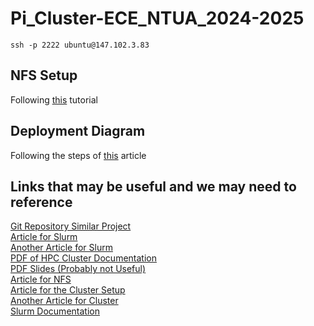 # Pi_Cluster-ECE_NTUA_2024-2025

`ssh -p 2222 ubuntu@147.102.3.83`

## NFS Setup
Following [this](https://www.digitalocean.com/community/tutorials/how-to-set-up-an-nfs-mount-on-ubuntu-20-04) tutorial

## Deployment Diagram 
Following the steps of [this](https://www.geeksforgeeks.org/deployment-diagram-unified-modeling-languageuml/) article

## Links that may be useful and we may need to reference
[Git Repository Similar Project](https://github.com/projectRaspberry/wipi) <br>
[Article for Slurm](https://www.howtoraspberry.com/2022/03/how-to-build-an-hpc-high-performance-cluster-with-raspberry-pi-computers/) <br>
[Another Article for Slurm ](https://medium.com/@hghcomphys/building-slurm-hpc-cluster-with-raspberry-pis-step-by-step-guide-ae84a58692d5)<br>
[PDF of HPC Cluster Documentation](https://wr.informatik.uni-hamburg.de/_media/teaching/sommersemester_2021/ps-21_rasperry-pi-cluster.pdf) <br>
[PDF Slides (Probably not Useful)](https://archive.fosdem.org/2020/schedule/event/rpi_cluster/attachments/slides/3635/export/events/attachments/rpi_cluster/slides/3635/Introducing_HPC_with_a_Raspberry_Pi_Cluster.pdf) <br> 
[Article for NFS](https://www.howtoraspberry.com/2020/10/how-to-make-network-shared-storage-with-a-raspberry/) <br>
[Article for the Cluster Setup](https://jackyko1991.github.io/journal/Cluster-Setup-2.html) <br>
[Another Article for Cluster](https://glmdev.medium.com/building-a-raspberry-pi-cluster-784f0df9afbd) <br>
[Slurm Documentation](https://slurm.schedmd.com/documentation.html) <br>
